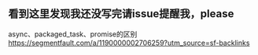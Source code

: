 
## 看到这里发现我还没写完请issue提醒我，please

async、packaged_task、promise的区别
https://segmentfault.com/a/1190000002706259?utm_source=sf-backlinks